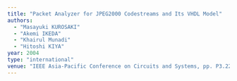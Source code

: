```yaml
---
title: "Packet Analyzer for JPEG2000 Codestreams and Its VHDL Model"
authors:
  - "Masayuki KUROSAKI"
  - "Akemi IKEDA"
  - "Khairul Munadi"
  - "Hitoshi KIYA"
year: 2004
type: "international"
venue: "IEEE Asia-Pacific Conference on Circuits and Systems, pp. P3.22, Tainan, Taiwan, R.O.C., 2004-12-09."
---
```

